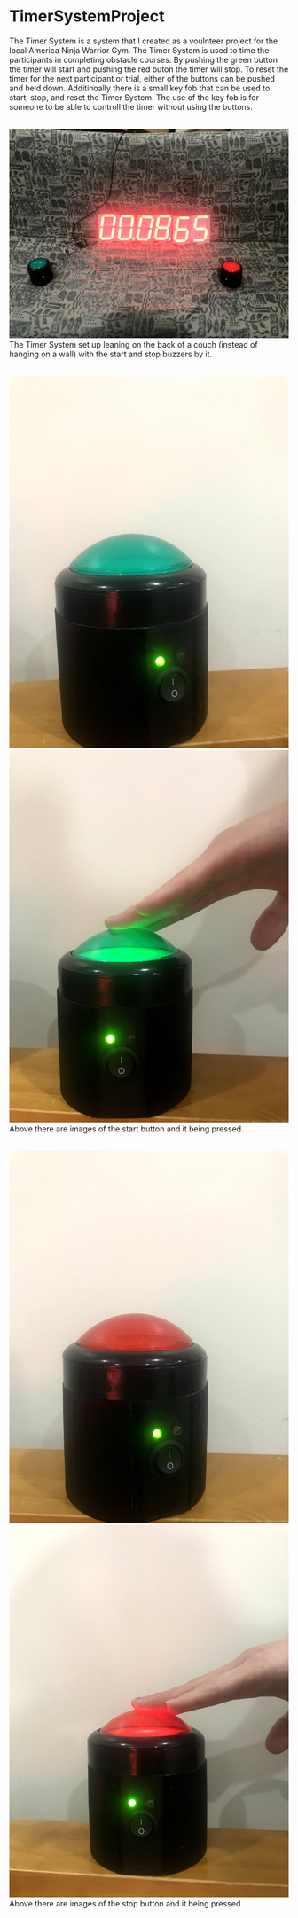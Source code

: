 # TimerSystemProject

The Timer System is a system that I created as a voulnteer project for the local America Ninja Warrior Gym. The Timer System is used to time the participants in completing obstacle courses. By pushing the green button the timer will start and pushing the red buton the timer will stop. To reset the timer for the next participant or trial, either of the buttons can be pushed and held down. Additinoally there is a small key fob that can be used to start, stop, and reset the Timer System. The use of the key fob is for someone to be able to controll the timer without using the buttons. <br /> <br />

![Timer System with the start and stop button](https://github.com/zgreenberg02/TimerSystemProject/blob/master/Images/TimerSystem.jpg?raw=true)
The Timer System set up leaning on the back of a couch (instead of hanging on a wall) with the start and stop buzzers by it. <br /> <br />

![Start Button](https://github.com/zgreenberg02/TimerSystemProject/blob/master/Images/startButton.jpg)
![Start Button Pressed](https://github.com/zgreenberg02/TimerSystemProject/blob/master/Images/startButtonPressed.jpg)
Above there are images of the start button and it being pressed. <br /> <br />

![Stop Button](https://github.com/zgreenberg02/TimerSystemProject/blob/master/Images/stopButton.jpg)
![Stop Button Pressed](https://github.com/zgreenberg02/TimerSystemProject/blob/master/Images/stopButtonPressed.jpg)
Above there are images of the stop button and it being pressed. <br /> <br />

